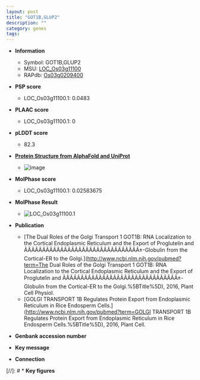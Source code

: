 ```yaml
---
layout: post
title: "GOT1B,GLUP2"
description: ""
category: genes
tags: 
---
```


* **Information**  
    + Symbol: GOT1B,GLUP2  
    + MSU: [LOC_Os03g11100](http://rice.plantbiology.msu.edu/cgi-bin/ORF_infopage.cgi?orf=LOC_Os03g11100)  
    + RAPdb: [Os03g0209400](http://rapdb.dna.affrc.go.jp/viewer/gbrowse_details/irgsp1?name=Os03g0209400)  

* **PSP score**  
    + LOC_Os03g11100.1: 0.0483 

* **PLAAC score**  
    + LOC_Os03g11100.1: 0 

* **pLDDT score**
    + 82.3

* **[Protein Structure from AlphaFold and UniProt](https://www.uniprot.org/uniprotkb/Q10Q55/entry#structure)**
    + ![image](https://ricepsp.github.io/images/Q1/AF-Q10Q55-F1.png)

* **MolPhase score**
    + LOC_Os03g11100.1: 0.02583675

* **MolPhase Result**
    + ![LOC_Os03g11100.1](https://304243504.github.io/Pictures/LOC_Os03g/LOC_Os03g11100.1.png)

* **Publication**  
    + [The Dual Roles of the Golgi Transport 1 GOT1B: RNA Localization to the Cortical Endoplasmic Reticulum and the Export of Proglutelin and ÃÂÃÂÃÂÃÂÃÂÃÂÃÂÃÂÃÂÃÂÃÂÃÂÃÂÃÂÃÂÃÂ±-Globulin from the Cortical-ER to the Golgi.](http://www.ncbi.nlm.nih.gov/pubmed?term=The Dual Roles of the Golgi Transport 1 GOT1B: RNA Localization to the Cortical Endoplasmic Reticulum and the Export of Proglutelin and ÃÂÃÂÃÂÃÂÃÂÃÂÃÂÃÂÃÂÃÂÃÂÃÂÃÂÃÂÃÂÃÂ±-Globulin from the Cortical-ER to the Golgi.%5BTitle%5D), 2016, Plant Cell Physiol.
    + [GOLGI TRANSPORT 1B Regulates Protein Export from Endoplasmic Reticulum in Rice Endosperm Cells.](http://www.ncbi.nlm.nih.gov/pubmed?term=GOLGI TRANSPORT 1B Regulates Protein Export from Endoplasmic Reticulum in Rice Endosperm Cells.%5BTitle%5D), 2016, Plant Cell.

* **Genbank accession number**  

* **Key message**  

* **Connection**  

[//]: # * **Key figures**  


